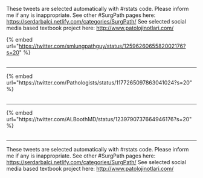

These tweets are selected automatically with #rstats code. Please inform me if any is inappropriate.
See other #SurgPath pages here: https://serdarbalci.netlify.com/categories/SurgPath/ 
See selected social media based textbook project here: http://www.patolojinotlari.com/

{% embed url="https://twitter.com/smlungpathguy/status/1259626065582002176?s=20" %}<br>
<br>
<hr>
{% embed url="https://twitter.com/Pathologists/status/1177265097863041024?s=20" %}<br>
<br>
<hr>
{% embed url="https://twitter.com/ALBoothMD/status/1239790737664946176?s=20" %}<br>
<br>
<hr>


These tweets are selected automatically with #rstats code. Please inform me if any is inappropriate.
See other #SurgPath pages here: https://serdarbalci.netlify.com/categories/SurgPath/ 
See selected social media based textbook project here: http://www.patolojinotlari.com/
